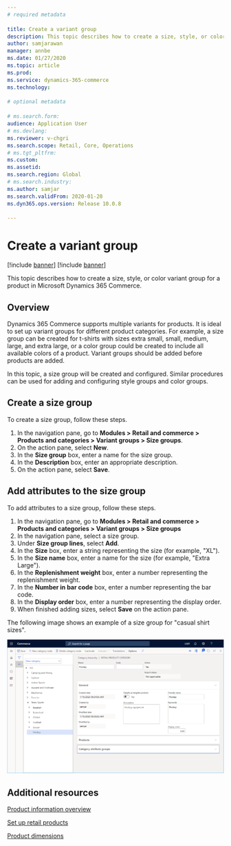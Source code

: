 ```yaml
---
# required metadata

title: Create a variant group
description: This topic describes how to create a size, style, or color variant group for a product in Microsoft Dynamics 365 Commerce.
author: samjarawan
manager: annbe
ms.date: 01/27/2020
ms.topic: article
ms.prod: 
ms.service: dynamics-365-commerce
ms.technology: 

# optional metadata

# ms.search.form: 
audience: Application User
# ms.devlang: 
ms.reviewer: v-chgri
ms.search.scope: Retail, Core, Operations
# ms.tgt_pltfrm: 
ms.custom: 
ms.assetid: 
ms.search.region: Global
# ms.search.industry: 
ms.author: samjar
ms.search.validFrom: 2020-01-20
ms.dyn365.ops.version: Release 10.0.8

---
```

# Create a variant group

[!include [banner](includes/preview-banner.md)]
[!include [banner](includes/banner.md)]

This topic describes how to create a size, style, or color variant group for a product in Microsoft Dynamics 365 Commerce.

## Overview

Dynamics 365 Commerce supports multiple variants for products. It is ideal to set up variant groups for different product categories. For example, a size group can be created for t-shirts with sizes extra small, small, medium, large, and extra large, or a color group could be created to include all available colors of a product. Variant groups should be added before products are added.

In this topic, a size group will be created and configured. Similar procedures can be used for adding and configuring style groups and color groups.

## Create a size group

To create a size group, follow these steps.
 
1. In the navigation pane, go to **Modules \> Retail and commerce \> Products and categories \> Variant groups \> Size groups**.
1. On the action pane, select **New**.
1. In the **Size group** box, enter a name for the size group.
1. In the **Description** box, enter an appropriate description.
1. On the action pane, select **Save**.

## Add attributes to the size group

To add attributes to a size group, follow these steps.

1. In the navigation pane, go to **Modules \> Retail and commerce \> Products and categories \> Variant groups \> Size groups**
1. In the navigation pane, select a size group.
1. Under **Size group lines**, select **Add**.
1. In the **Size** box, enter a string representing the size (for example, "XL").
1. In the **Size name** box, enter a name for the size (for example, "Extra Large").
1. In the **Replenishment weight** box, enter a number representing the replenishment weight.
1. In the **Number in bar code** box, enter a number representing the bar code.
1. In the **Display order** box, enter a number representing the display order.
1. When finished adding sizes, select **Save** on the action pane.

The following image shows an example of a size group for "casual shirt sizes".

![Create size group](media/create-variant-group.png)

## Additional resources

[Product information overview](../supply-chain/pim/product-information.md?toc=/dynamics365/commerce/toc.json)

[Set up retail products](../retail/set-up-retail-products.md?toc=/dynamics365/commerce/toc.json)

[Product dimensions](../supply-chain/pim/product-dimensions?toc=/dynamics365/retail/toc.json)

